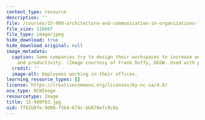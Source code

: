 ```yaml
---
content_type: resource
description: ''
file: /courses/15-990-architecture-and-communication-in-organizations-fall-2003/ff82b8fe9d08f5b4674cbb676efc9c8a_15-990f03.jpg
file_size: 118667
file_type: image/jpeg
hide_download: true
hide_download_original: null
image_metadata:
  caption: Some companies try to design their workspaces to increase employee communication
    and productivity. (Image courtesy of Frank Duffy, DEGW. Used with permission.)
  credit: ''
  image-alt: Employees working in their offices.
learning_resource_types: []
license: https://creativecommons.org/licenses/by-nc-sa/4.0/
ocw_type: OCWImage
resourcetype: Image
title: 15-990f03.jpg
uid: ff82b8fe-9d08-f5b4-674c-bb676efc9c8a
---
```

